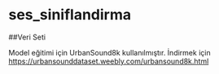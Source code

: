# ses_siniflandirma

##Veri Seti

Model eğitimi için UrbanSound8k kullanılmıştır. İndirmek için https://urbansounddataset.weebly.com/urbansound8k.html

